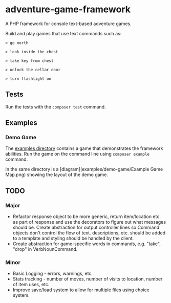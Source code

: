 # adventure-game-framework

A PHP framework for console text-based adventure games.

Build and play games that use text commands such as:

```
> go north

> look inside the chest

> take key from chest

> unlock the cellar door

> turn flashlight on
```

## Tests

Run the tests with the `composer test` command.

## Examples

### Demo Game

The [examples directory](examples/demo-game) contains a game that demonstrates the framework
abilities. Run the game on the command line using `composer example` command.

In the same directory is a [diagram](examples/demo-game/Example Game Map.png) showing the layout of
the demo game.

## TODO

### Major

* Refactor response object to be more generic, return item/location etc. as part of response and use
  the decorators to figure out what messages should be. Create abstraction for output controller
  lines so Command objects don't control the flow of text. descriptions, etc. should be added to a
  template and styling should be handled by the client.
* Create abstraction for game-specific words in commands, e.g. "take", "drop" in VerbNounCommand.

### Minor

* Basic Logging - errors, warnings, etc.
* Stats tracking - number of moves, number of visits to location, number of item uses, etc.
* Improve save/load system to allow for multiple files using choice system.